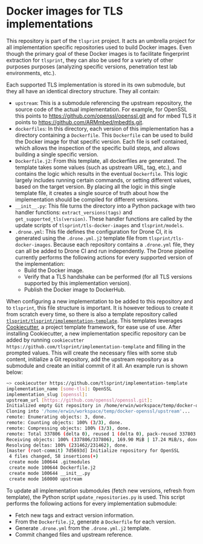 # Docker images for TLS implementations

This repository is part of the `tlsprint` project. It acts an umbrella project
for all implementation specific repositories used to build Docker images. Even
though the primary goal of these Docker images is to facilitate fingerprint
extraction for `tlsprint`, they can also be used for a variety of other
purposes purposes (analyzing specific versions, penetration test lab
environments, etc.).

Each supported TLS implementation is stored in its own submodule, but they all
have an identical directory structure. They all contain:

-   `upstream`: This is a submodule referencing the upstream repository, the
    source code of the actual implementation. For example, for OpenSSL this
    points to <https://github.com/openssl/openssl.git> and for mbed TLS it points
    to <https://github.com/ARMmbed/mbedtls.git>.
-   `dockerfiles`: In this directory, each version of this implementation has
    a directory containing a `Dockerfile`. This `Dockerfile` can be used to
    build the Docker image for that specific version. Each file is self
    contained, which allows the inspection of the specific build steps, and
    allows building a single specific version.
-   `Dockerfile.j2`: From this template, all dockerfiles are generated. The
    template takes some values (such as upstream URL, tag, etc.), and contains
    the logic which results in the eventual `Dockerfile`. This logic largely
    includes running certain commands, or setting different values, based on
    the target version. By placing all the logic in this single template file,
    it creates a single source of truth about how the implementation should be
    compiled for different versions.
-   `__init__.py`: This file turns the directory into a Python package with two
    handler functions: `extract_versions(tags)` and
    `get_supported_tls(version)`. These handler functions are called by the
    update scripts of `tlsprint/tls-docker-images` and `tlsprint/models`.
-   `.drone.yml`: This file defines the configuration for Drone CI, it is
    generated using the `.drone.yml.j2` template file from
    `tlsprint/tls-docker-images`. Because each repository contains
    a `.drone.yml` file, they can all be added to Drone CI and run
    independently. The Drone pipeline currently performs the following actions
    for every supported version of the implementation:
    -   Build the Docker image.
    -   Verify that a TLS handshake can be performed (for all TLS versions
        supported by this implementation version).
    -   Publish the Docker image to DockerHub.

When configuring a new implementation to be added to this repository and to
`tlsprint`, this file structure is important. It is however tedious to create
it from scratch every time, so there is also a template repository called
[`tlsprint/tlsprint/implementation-template`][template-url]. This templates
leverages [Cookiecutter][cookiecutter], a project template framework, for ease
use of use. After installing Cookiecutter, a new implementation specific
repository can be added by running `cookiecutter
https://github.com/tlsprint/implementation-template` and filling in the
prompted values. This will create the necessary files with some stub content,
initialize a Git repository, add the upstream repository as a submodule and
create an initial commit of it all. An example run is shown below:

[template-url]: https://github.com/tlsprint/implementation-template
[cookiecutter]: https://cookiecutter.readthedocs.io/

```bash
~> cookiecutter https://github.com/tlsprint/implementation-template
implementation_name [some-tls]: OpenSSL
implementation_slug [openssl]:
upstream_url [https://github.com/openssl/openssl.git]:
Initialized empty Git repository in /home/erwin/workspace/temp/docker-openssl/.git/
Cloning into '/home/erwin/workspace/temp/docker-openssl/upstream'...
remote: Enumerating objects: 3, done.
remote: Counting objects: 100% (3/3), done.
remote: Compressing objects: 100% (3/3), done.
remote: Total 337806 (delta 0), reused 1 (delta 0), pack-reused 337803
Receiving objects: 100% (337806/337806), 169.90 MiB | 17.24 MiB/s, done.
Resolving deltas: 100% (231462/231462), done.
[master (root-commit) 7d5693d] Initialize repository for OpenSSL
 4 files changed, 58 insertions(+)
 create mode 100644 .gitmodules
 create mode 100644 Dockerfile.j2
 create mode 100644 __init__.py
 create mode 160000 upstream
```

To update all implementation submodules (fetch new versions, refresh from
template), the Python script `update_repositories.py` is used. This script
performs the following actions for every implementation submodule:

-   Fetch new tags and extract version information.
-   From the `Dockerfile.j2`, generate a `Dockerfile` for each version.
-   Generate `.drone.yml` from the `.drone.yml.j2` template.
-   Commit changed files and upstream reference.
